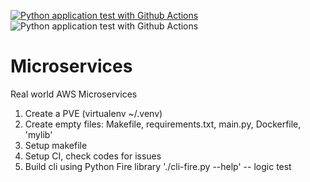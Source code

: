 [![Python application test with Github Actions](https://github.com/PendingUsername/Microservices/actions/workflows/devops.yml/badge.svg)](https://github.com/PendingUsername/Microservices/actions/workflows/devops.yml)
![Python application test with Github Actions](https://codebuild.us-east-1.amazonaws.com/badges?uuid=eyJlbmNyeXB0ZWREYXRhIjoiU3ByeEZPOHh3R2VJTGtJamJsaTE2bHIvSFh2dnVUcDcrd284ZTVDSkVsai90UlV2OEZ1Ti9rcVJEY2F1VkRuTDBsUjFJQ1hZaEU1ZUIyMzRseXJIQ05BPSIsIml2UGFyYW1ldGVyU3BlYyI6ImZPYUxNSGlFRWpicGZZaUwiLCJtYXRlcmlhbFNldFNlcmlhbCI6MX0%3D&branch=main)
# Microservices
Real world AWS Microservices
1. Create a PVE (virtualenv ~/.venv)
2. Create empty files: Makefile, requirements.txt, main.py, Dockerfile, 'mylib' 
3. Setup makefile
4. Setup CI, check codes for issues
5. Build cli using Python Fire library './cli-fire.py --help' -- logic test
